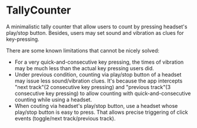 # TallyCounter
A minimalistic tally counter that allow users to count by pressing headset's play/stop button. Besides, users may set sound and vibration as clues for key-pressing.

There are some known limitations that cannot be nicely solved:
* For a very quick-and-consecutive key pressing, the times of vibration may be much less than the actual key pressing users did.
* Under previous condition, counting via play/stop button of a headset may issue less sound/vibration clues. It's because the app intercepts "next track"(2 consecutive key pressing) and "previous track"(3 consecutive key pressing) to allow counting with quick-and-consecutive counting while using a headset.
* When couting via headset's play/stop button, use a headset whose play/stop button is easy to press. That allows precise triggering of click events (toggle/next track/previous track).
